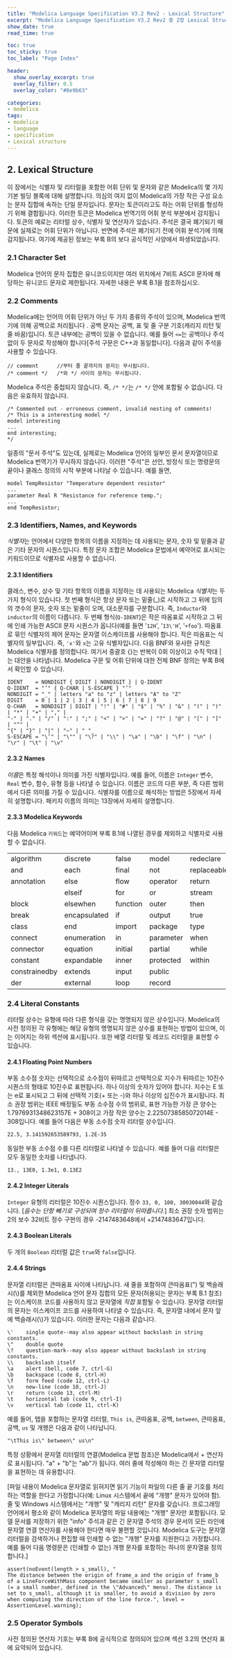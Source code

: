 ```yaml
---
title: "Modelica Language Specification V3.2 Rev2 - Lexical Structure" 
excerpt: "Modelica Language Specification V3.2 Rev2 중 2장 Lexical Structure 부분의 번역본 초안입니다." 
show_date: true
read_time: true

toc: true
toc_sticky: true
toc_label: "Page Index"

header:
  show_overlay_excerpt: true
  overlay_filter: 0.5
  overlay_color: "#8e9b63"

categories: 
- modelica
tags: 
- modelica
- language
- specification
- Lexical structure
---
```


## 2. Lexical Structure

이 장에서는 식별자 및 리터럴을 포함한 어휘 단위 및 문자와 같은 Modelica의 몇 가지 기본 빌딩 블록에 대해 설명합니다. 의심의 여지 없이 Modelica의 가장 작은 구성 요소는 문자 집합에 속하는 단일 문자입니다. 문자는 토큰이라고도 하는 어휘 단위를 형성하기 위해 결합됩니다. 이러한 토큰은 Modelica 번역기의 어휘 분석 부분에서 감지됩니다. 토큰의 예로는 리터럴 상수, 식별자 및 연산자가 있습니다. 주석은 결국 폐기되기 때문에 실제로는 어휘 단위가 아닙니다. 반면에 주석은 폐기되기 전에 어휘 분석기에 의해 감지됩니다. 여기에 제공된 정보는 부록 B의 보다 공식적인 사양에서 파생되었습니다.

### 2.1 Character Set

Modelica 언어의 문자 집합은 유니코드이지만 여러 위치에서 7비트 ASCII 문자에 해당하는 유니코드 문자로 제한됩니다. 자세한 내용은 부록 B.1을 참조하십시오.

### 2.2 Comments

Modelica에는 언어의 어휘 단위가 아닌 두 가지 종류의 주석이 있으며, Modelica 번역기에 의해 공백으로 처리됩니다 . 공백 문자는 공백, 표 및 줄 구분 기호(캐리지 리턴 및 줄 바꿈)입니다. 토큰 내부에는 공백이 있을 수 없습니다. 예를 들어 `<=`는 공백이나 주석 없이 두 문자로 작성해야 합니다[주석 구문은 C++과 동일합니다]. 다음과 같이 주석을 사용할 수 있습니다.

```
// comment      //부터 줄 끝까지의 문자는 무시됩니다.
/* comment */   /*와 */ 사이의 문자는 무시됩니다.
```

Modelica 주석은 중첩되지 않습니다. 즉, `/* */`는 `/* */` 안에 포함될 수 없습니다. 다음은 유효하지 않습니다.

```
/* Commented out - erroneous comment, invalid nesting of comments!
/* This is a interesting model */
model interesting
...
end interesting;
*/
```

일종의 "문서 주석"도 있는데, 실제로는 Modelica 언어의 일부인 문서 문자열이므로 Modelica 번역기가 무시하지 않습니다. 이러한 "주석"은 선언, 방정식 또는 명령문의 끝이나 클래스 정의의 시작 부분에 나타날 수 있습니다. 예를 들면,

```
model TempResistor "Temperature dependent resistor"
...
parameter Real R "Resistance for reference temp.";
...
end TempResistor;
```

### 2.3 Identifiers, Names, and Keywords

*식별자*는 언어에서 다양한 항목의 이름을 지정하는 데 사용되는 문자, 숫자 및 밑줄과 같은 기타 문자의 시퀀스입니다. 특정 문자 조합은 Modelica 문법에서 예약어로 표시되는 키워드이므로 식별자로 사용할 수 없습니다.

#### 2.3.1 Identifiers

클래스, 변수, 상수 및 기타 항목의 이름을 지정하는 데 사용되는 Modelica *식별자*는 두 가지 형식이 있습니다. 첫 번째 형식은 항상 문자 또는 밑줄(_)로 시작하고 그 뒤에 임의의 갯수의 문자, 숫자 또는 밑줄이 오며, 대소문자를 구분합니다. 즉, `Inductor`와 `inductor`의 이름이 다릅니다. 두 번째 형식(`Q-IDENT`)은 작은 따옴표로 시작하고 그 뒤에 인쇄 가능한 ASCII 문자 시퀀스가 옵니다(예를 들면 '`12H`', '`13\'H`', '`+foo`'). 따옴표로 묶인 식별자의 제어 문자는 문자열 이스케이프를 사용해야 합니다. 작은 따옴표는 식별자의 일부입니다. 즉, `'x'`와 `x`는 고유 식별자입니다. 다음 BNF와 유사한 규칙은 Modelica 식별자를 정의합니다. 여기서 중괄호 {}는 반복이 0회 이상이고 수직 막대 |는 대안을 나타냅니다. Modelica 구문 및 어휘 단위에 대한 전체 BNF 정의는 부록 B에서 확인할 수 있습니다.

```
IDENT    = NONDIGIT { DIGIT | NONDIGIT } | Q-IDENT
Q-IDENT  = "’" { Q-CHAR | S-ESCAPE } "’"
NONDIGIT = "_" | letters "a" to "z" | letters "A" to "Z"
DIGIT    = 0 | 1 | 2 | 3 | 4 | 5 | 6 | 7 | 8 | 9
Q-CHAR   = NONDIGIT | DIGIT | "!" | "#" | "$" | "%" | "&" | "(" | ")" | "*" | "+" | "," |
"-" | "." | "/" | ":" | ";" | "<" | ">" | "=" | "?" | "@" | "[" | "]" | "^" |
"{" | "}" | "|" | "~" | " "_
S-ESCAPE = "\’" | "\"" | "\?" | "\\" | "\a" | "\b" | "\f" | "\n" | "\r" | "\t" | "\v"
```

#### 2.3.2 Names

*이름*은 특정 해석이나 의미를 가진 식별자입니다. 예를 들어, 이름은 `Integer` 변수, `Real` 변수, 함수, 유형 등을 나타낼 수 있습니다. 이름은 코드의 다른 부분, 즉 다른 범위에서 다른 의미를 가질 수 있습니다. 식별자를 이름으로 해석하는 방법은 5장에서 자세히 설명합니다. 패키지 이름의 의미는 13장에서 자세히 설명합니다.

#### 2.3.3 Modelica Keywords

다음 Modelica `키워드`는 예약어이며 부록 B.1에 나열된 경우를 제외하고 식별자로 사용할 수 없습니다.

|               |              |          |           |             |
| ------------- | ------------ | -------- | --------- | ----------- |
| algorithm     | discrete     | false    | model     | redeclare   |
| and           | each         | final    | not       | replaceable |
| annotation    | else         | flow     | operator  | return      |
|               | elseif       | for      | or        | stream      |
| block         | elsewhen     | function | outer     | then        |
| break         | encapsulated | if       | output    | true        |
| class         | end          | import   | package   | type        |
| connect       | enumeration  | in       | parameter | when        |
| connector     | equation     | initial  | partial   | while       |
| constant      | expandable   | inner    | protected | within      |
| constrainedby | extends      | input    | public    |             |
| der           | external     | loop     | record    |             |

### 2.4 Literal Constants

리터럴 상수는 유형에 따라 다른 형식을 갖는 명명되지 않은 상수입니다. Modelica의 사전 정의된 각 유형에는 해당 유형의 명명되지 않은 상수를 표현하는 방법이 있으며, 이는 이어지는 하위 섹션에 표시됩니다. 또한 배열 리터럴 및 레코드 리터럴을 표현할 수 있습니다.

#### 2.4.1 Floating Point Numbers

부동 소수점 숫자는 선택적으로 소수점이 뒤따르고 선택적으로 지수가 뒤따르는 10진수 시퀀스의 형태로 10진수로 표현됩니다. 하나 이상의 숫자가 있어야 합니다. 지수는 E 또는 e로 표시되고 그 뒤에 선택적 기호(+ 또는 -)와 하나 이상의 십진수가 표시됩니다. 최소 권장 범위는 IEEE 배정밀도 부동 소수점 수의 범위로, 표현 가능한 가장 큰 양수는 1.7976931348623157E + 308이고 가장 작은 양수는 2.2250738585072014E - 308입니다. 예를 들어 다음은 부동 소수점 숫자 리터럴 상수입니다.

```
22.5, 3.141592653589793, 1.2E-35
```

동일한 부동 소수점 수를 다른 리터럴로 나타낼 수 있습니다. 예를 들어 다음 리터럴은 모두 동일한 숫자를 나타냅니다.

```
13., 13E0, 1.3e1, 0.13E2
```

#### 2.4.2 Integer Literals

`Integer` 유형의 리터럴은 10진수 시퀀스입니다. 정수 `33, 0, 100, 30030044`와 같습니다. [*음수는 단항 빼기로 구성되며 정수 리터럴이 뒤따릅니다.*] 최소 권장 숫자 범위는 2의 보수 32비트 정수 구현의 경우 -2147483648에서 +2147483647입니다.

#### 2.4.3 Boolean Literals

두 개의 `Boolean` 리터럴 값은 `true`와 `false`입니다.

#### 2.4.4 Strings

문자열 리터럴은 큰따옴표 사이에 나타납니다. 새 줄을 포함하여 큰따옴표(") 및 백슬래시(\\)를 제외한 Modelica 언어 문자 집합의 모든 문자(허용되는 문자는 부록 B.1 참조)는 이스케이프 코드를 사용하지 않고 문자열에 *직접*  포함될 수 있습니다. 문자열 리터럴의 문자는 이스케이프 코드를 사용하여 나타낼 수 있습니다. 즉, 문자열 내에서 문자 앞에 백슬래시(\\)가 있습니다. 이러한 문자는 다음과 같습니다.

```
\'    single quote--may also appear without backslash in string constants.
\"    double quote
\?    question-mark--may also appear without backslash in string constants.
\\    backslash itself
\a    alert (bell, code 7, ctrl-G)
\b    backspace (code 8, ctrl-H)
\f    form feed (code 12, ctrl-L)
\n    new-line (code 10, ctrl-J)
\r    return (code 13, ctrl-M)
\t    horizontal tab (code 9, ctrl-I)
\v    vertical tab (code 11, ctrl-K)
```

예를 들어, 탭을 포함하는 문자열 리터럴, `This is`, 큰따옴표, 공백, `between`, 큰따옴표, 공백, `us` 및 개행은 다음과 같이 나타납니다.

```
"\tThis is\" between\" us\n"
```

특정 상황에서 문자열 리터럴의 연결(Modelica 문법 참조)은 Modelica에서 + 연산자로 표시됩니다. "a" + "b"는 "ab"가 됩니다. 여러 줄에 작성해야 하는 긴 문자열 리터럴을 표현하는 데 유용합니다.

[파일 내용이 Modelica 문자열로 읽혀지면 읽기 기능이 파일의 다른 줄 끝 기호를 처리하는 역할을 한다고 가정합니다(예: Linux 시스템에서 끝에 "개행" 문자가 있어야 함). 줄 및 Windows 시스템에서는 "개행" 및 "캐리지 리턴" 문자를 갖습니다. 프로그래밍 언어에서 평소와 같이 Modelica 문자열의 파일 내용에는 "개행" 문자만 포함됩니다.
모델 문서를 저장하기 위한 "info" 주석과 같은 긴 문자열 주석의 경우 문서의 모든 라인에 문자열 연결 연산자를 사용해야 한다면 매우 불편할 것입니다. Modelica 도구는 문자열 리터럴을 검색하거나 편집할 때 인쇄할 수 없는 "개행" 문자를 지원한다고 가정합니다. 예를 들어 다음 명령문은 (인쇄할 수 없는) 개행 문자를 포함하는 하나의 문자열을 정의합니다.]

```
assert(noEvent(length > s_small), "
The distance between the origin of frame_a and the origin of frame_b
of a LineForceWithMass component became smaller as parameter s_small
(= a small number, defined in the \"Advanced\" menu). The distance is
set to s_small, although it is smaller, to avoid a division by zero
when computing the direction of the line force.", level = AssertionLevel.warning);
```

### 2.5 Operator Symbols

사전 정의된 연산자 기호는 부록 B에 공식적으로 정의되어 있으며 섹션 3.2의 연산자 표에 요약되어 있습니다.